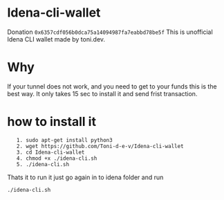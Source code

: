 # Idena-cli-wallet
Donation ```0x6357cdf056b0dca75a14094987fa7eabbd78be5f```
This is unofficial Idena CLI wallet made by toni.dev.
# Why
If your tunnel does not work, and you need to get to your funds this is the best way.
It only takes 15 sec to install it and send frist transaction.
# how to install it
```
   1. sudo apt-get install python3
   2. wget https://github.com/Toni-d-e-v/Idena-cli-wallet
   3. cd Idena-cli-wallet
   4. chmod +x ./idena-cli.sh
   5. ./idena-cli.sh
```
Thats it to run it just go again in to idena folder and run
```
./idena-cli.sh
```
